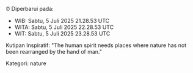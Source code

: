 ⏰ Diperbarui pada:
- WIB: Sabtu, 5 Juli 2025 21.28.53 UTC
- WITA: Sabtu, 5 Juli 2025 22.28.53 UTC
- WIT: Sabtu, 5 Juli 2025 23.28.53 UTC

Kutipan Inspiratif:
"The human spirit needs places where nature has not been rearranged by the hand of man."


Kategori: nature

